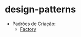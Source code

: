 # design-patterns

- Padrões de Criação:
  - [Factory](https://github.com/PedroHReis22/design-patterns/tree/master/src/main/java/curso/factory)

